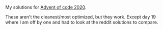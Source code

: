 My solutions for [Advent of code 2020](https://adventofcode.com/2020).

These aren't the cleanest/most optimized, but they work. Except day 19 where
I am off by one and had to look at the reddit solutions to compare.
